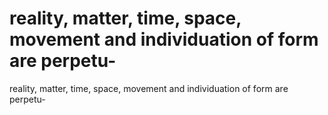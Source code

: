 # reality, matter, time, space, movement and individuation of form are perpetu-

reality, matter, time, space, movement and individuation of form are perpetu-